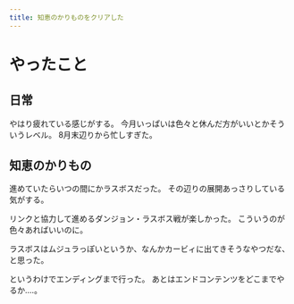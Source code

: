 ```yaml
---
title: 知恵のかりものをクリアした
---
```


# やったこと

## 日常

やはり疲れている感じがする。
今月いっぱいは色々と休んだ方がいいとかそういうレベル。
8月末辺りから忙しすぎた。

## 知恵のかりもの

進めていたらいつの間にかラスボスだった。
その辺りの展開あっさりしている気がする。

リンクと協力して進めるダンジョン・ラスボス戦が楽しかった。
こういうのが色々あればいいのに。

ラスボスはムジュラっぽいというか、なんかカービィに出てきそうなやつだな、と思った。

というわけでエンディングまで行った。
あとはエンドコンテンツをどこまでやるか‥‥。
